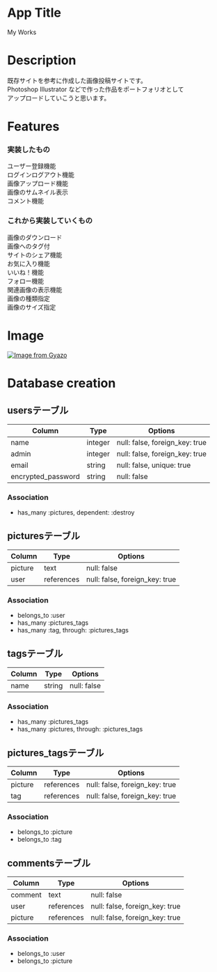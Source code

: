 # App Title
My Works

# Description  
既存サイトを参考に作成した画像投稿サイトです。  
Photoshop Illustrator などで作った作品をポートフォリオとして  
アップロードしていこうと思います。  

# Features

### 実装したもの  
ユーザー登録機能  
ログインログアウト機能  
画像アップロード機能  
画像のサムネイル表示  
コメント機能  

### これから実装していくもの  
画像のダウンロード  
画像へのタグ付  
サイトのシェア機能  
お気に入り機能  
いいね！機能  
フォロー機能  
関連画像の表示機能  
画像の種類指定  
画像のサイズ指定  

# Image
[![Image from Gyazo](https://i.gyazo.com/e224bd1658c68fa0399b6ee1cb407c6a.jpg)](https://gyazo.com/e224bd1658c68fa0399b6ee1cb407c6a)

# Database creation

## usersテーブル
|Column|Type|Options|
|------|----|-------|
|name|integer|null: false, foreign_key: true|
|admin|integer|null: false, foreign_key: true|
|email|string|null: false, unique: true|
|encrypted_password|string|null: false|
### Association
- has_many :pictures, dependent: :destroy

## picturesテーブル
|Column|Type|Options|
|------|----|-------|
|picture|text|null: false|
|user|references|null: false, foreign_key: true|
### Association
- belongs_to :user
- has_many :pictures_tags
- has_many :tag, through: :pictures_tags

## tagsテーブル
|Column|Type|Options|
|------|----|-------|
|name|string|null: false|
### Association
- has_many :pictures_tags
- has_many :pictures, through: :pictures_tags

## pictures_tagsテーブル
|Column|Type|Options|
|------|----|-------|
|picture|references|null: false, foreign_key: true|
|tag|references|null: false, foreign_key: true|
### Association
- belongs_to :picture
- belongs_to :tag

## commentsテーブル
|Column|Type|Options|
|------|----|-------|
|comment|text|null: false|
|user|references|null: false, foreign_key: true|
|picture|references|null: false, foreign_key: true|
### Association
- belongs_to :user
- belongs_to :picture
